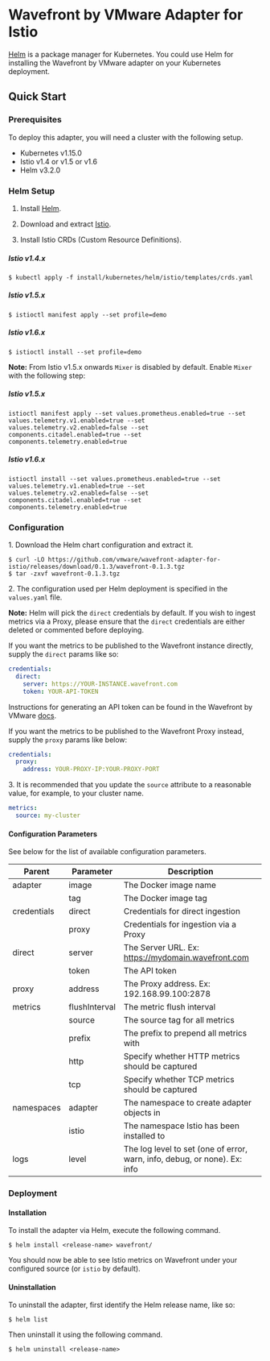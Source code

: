 # Wavefront by VMware Adapter for Istio

[Helm](https://helm.sh/) is a package manager for Kubernetes. You could use Helm
for installing the Wavefront by VMware adapter on your Kubernetes deployment.

## Quick Start

### Prerequisites

To deploy this adapter, you will need a cluster with the following setup.

* Kubernetes v1.15.0
* Istio v1.4 or v1.5 or v1.6
* Helm v3.2.0

### Helm Setup

1. Install [Helm](https://docs.helm.sh/using_helm/#installing-helm).

2. Download and extract [Istio](https://istio.io/docs/setup/kubernetes/download-release/).

3. Install Istio CRDs (Custom Resource Definitions).

##### Istio v1.4.x
```console
$ kubectl apply -f install/kubernetes/helm/istio/templates/crds.yaml
```

##### Istio v1.5.x
```console
$ istioctl manifest apply --set profile=demo
```

##### Istio v1.6.x
```console
$ istioctl install --set profile=demo
```

**Note:** From Istio v1.5.x onwards `Mixer` is disabled by default. Enable `Mixer` with the following step:

##### Istio v1.5.x
```console
istioctl manifest apply --set values.prometheus.enabled=true --set values.telemetry.v1.enabled=true --set values.telemetry.v2.enabled=false --set components.citadel.enabled=true --set components.telemetry.enabled=true
```

##### Istio v1.6.x
```console
istioctl install --set values.prometheus.enabled=true --set values.telemetry.v1.enabled=true --set values.telemetry.v2.enabled=false --set components.citadel.enabled=true --set components.telemetry.enabled=true
```

### Configuration

1\. Download the Helm chart configuration and extract it.

```console
$ curl -LO https://github.com/vmware/wavefront-adapter-for-istio/releases/download/0.1.3/wavefront-0.1.3.tgz
$ tar -zxvf wavefront-0.1.3.tgz
```

2\. The configuration used per Helm deployment is specified in the `values.yaml`
file.

**Note:** Helm will pick the `direct` credentials by default. If you wish to
ingest metrics via a Proxy, please ensure that the `direct` credentials are
either deleted or commented before deploying.

If you want the metrics to be published to the Wavefront instance directly,
supply the `direct` params like so:

```yaml
credentials:
  direct:
    server: https://YOUR-INSTANCE.wavefront.com
    token: YOUR-API-TOKEN
```

Instructions for generating an API token can be found in the Wavefront by VMware
[docs](https://docs.wavefront.com/wavefront_api.html#generating-an-api-token).

If you want the metrics to be published to the Wavefront Proxy instead, supply
the `proxy` params like below:

```yaml
credentials:
  proxy:
    address: YOUR-PROXY-IP:YOUR-PROXY-PORT
```

3\. It is recommended that you update the `source` attribute to a reasonable
value, for example, to your cluster name.

```yaml
metrics:
  source: my-cluster
```

#### Configuration Parameters

See below for the list of available configuration parameters.

| Parent      | Parameter     | Description                                        |
| ----------- | ------------- | -------------------------------------------------- |
| adapter     | image         | The Docker image name                              |
|             | tag           | The Docker image tag                               |
| credentials | direct        | Credentials for direct ingestion                   |
|             | proxy         | Credentials for ingestion via a Proxy              | 
| direct      | server        | The Server URL. Ex: https://mydomain.wavefront.com |
|             | token         | The API token                                      |
| proxy       | address       | The Proxy address. Ex: 192.168.99.100:2878         |
| metrics     | flushInterval | The metric flush interval                          |
|             | source        | The source tag for all metrics                     |
|             | prefix        | The prefix to prepend all metrics with             |
|             | http          | Specify whether HTTP metrics should be captured    |
|             | tcp           | Specify whether TCP metrics should be captured     |
| namespaces  | adapter       | The namespace to create adapter objects in         |
|             | istio         | The namespace Istio has been installed to          |
| logs        | level         | The log level to set (one of error, warn, info, debug, or none). Ex: info |

### Deployment

#### Installation

To install the adapter via Helm, execute the following command.

```console
$ helm install <release-name> wavefront/
```

You should now be able to see Istio metrics on Wavefront under your configured
source (or `istio` by default).

#### Uninstallation

To uninstall the adapter, first identify the Helm release name, like so:

```console
$ helm list
```

Then uninstall it using the following command.

```console
$ helm uninstall <release-name>
```
